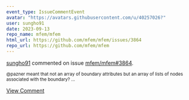 ```yaml
---
event_type: IssueCommentEvent
avatar: "https://avatars.githubusercontent.com/u/40257026?"
user: sungho91
date: 2023-09-13
repo_name: mfem/mfem
html_url: https://github.com/mfem/mfem/issues/3864
repo_url: https://github.com/mfem/mfem
---
```


<a href='https://github.com/sungho91' target='_blank'>sungho91</a> commented on issue <a href='https://github.com/mfem/mfem/issues/3864' target='_blank'>mfem/mfem#3864</a>.

<small>@pazner meant that not an array of boundary attributes but an array of lists of nodes associated with the boundary?...</small>

<a href='https://github.com/mfem/mfem/issues/3864' target='_blank'>View Comment</a>